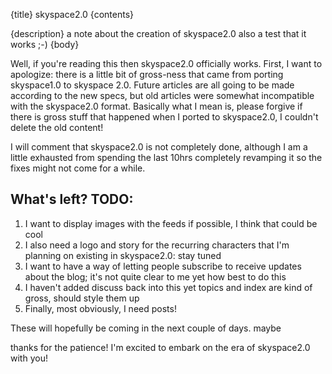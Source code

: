{title}
skyspace2.0
{contents}

{description}
a note about the creation of skyspace2.0
also a test that it works ;-)
{body}

Well, if you're reading this then skyspace2.0 officially works.
First, I want to apologize: there is a little bit of gross-ness
that came from porting skyspace1.0 to skyspace 2.0. Future
articles are all going to be made according to the new specs, 
but old articles were somewhat incompatible with the skyspace2.0
format.
Basically what I mean is, please forgive if there is gross stuff
that happened when I ported to skyspace2.0, I couldn't delete the
old content!

I will comment that skyspace2.0 is not completely done, although
I am a little exhausted from spending the last 10hrs completely
revamping it so the fixes might not come for a while.

## What's left? TODO:
1. I want to display images with the feeds if possible, I think that could be cool
2. I also need a logo and story for the recurring characters that
  I'm planning on existing in skyspace2.0: stay tuned
3. I want to have a way of letting people subscribe to receive
  updates about the blog; it's not quite clear to me yet how best
  to do this
4. I haven't added discuss back into this yet
topics and index are kind of gross, should style them up
5. Finally, most obviously, I need posts!

These will hopefully be coming in the next couple of days. maybe

thanks for the patience!
I'm excited to embark on the era of skyspace2.0 with you!

